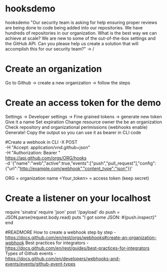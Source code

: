 # hooksdemo
hooksdemo
 "Our security team is asking for help ensuring proper reviews are being done to code being added into our repositories. We have hundreds of repositories in our organization. What is the best way we can achieve at scale? We are new to some of the out-of-the-box settings and the GitHub API. Can you please help us create a solution that will accomplish this for our security team?"
-> /



# Create an organization
Go to Github -> create a new organization -> follow the steps


# Create an access token for the demo
Settings -> Developer settings -> Fine grained tokens -> generate new token
Give it a name
Set expiration
Change resource owner the be an organization 
Check repository and organizational perimissions (webhooks enable)
Generate!
Copy the output so you can use it as bearer in CLI code


#Create a webhook in CLI
-X POST \
-H "Accept: application/vnd.github+json" \
-H "Authorization: Bearer <YOUR-TOKEN>" \
https://api.github.com/orgs/ORG/hooks \
-d '{"name":"web","active":true,"events":["push","pull_request"],"config":{"url":"http://example.com/webhook","content_type":"json"}}'
  
  
ORG = organization name
<Your_token> = access token (keep secret)


# Create a listener on your localhost
require 'sinatra'
require 'json'
post '/payload' do
  push = JSON.parse(request.body.read)
  puts "I got some JSON: #{push.inspect}"
end
  
  
  
  #READMORE
  How to create a webhook step by step - https://docs.github.com/en/rest/orgs/webhooks#create-an-organization-webhook
Best practices for integrators - https://docs.github.com/en/rest/guides/best-practices-for-integrators
Types of Github events - https://docs.github.com/en/developers/webhooks-and-events/events/github-event-types
  
